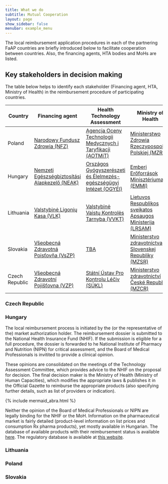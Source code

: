 ```yaml
---
title: What we do
subtitle: Mutual Cooperation
layout: page
show_sidebar: false
menubar: example_menu
---
```


The local reimbursement application procedures in each of the partnering FaAP countries are briefly introduced below to facilitate cooperation
between countries. Also, the financing agents, HTA bodies and MoHs are listed. 

## Key stakeholders in decision making

The table below helps to identify each stakeholder (Financing agent, HTA, Ministry of Health) 
 in the reimbursement procedure of participating countries.

| Country       | Financing agent| Health Technology Assessment | Ministry of Health|
|---------------|----------------|------------------------------|-------------------|
| Poland        | [Narodowy Fundusz Zdrowia (NFZ)](http://www.nfz.gov.pl/) | [Agencja Oceny Technologii Medycznych i Taryfikacji (AOTMiT)](http://www.aotm.gov.pl/www/) | [Ministerstwo Zdrowia Rzeczypospolitej Polskiej (MZRP)](https://www.gov.pl/web/zdrowie/) |
| Hungary       | [Nemzeti Egészségbiztosítási Alapkezelő (NEAK)](http://www.neak.gov.hu) | [Országos Gyógyszerészeti és Élelmezés-egészségügyi Intézet (OGYÉI)](https://ogyei.gov.hu/tei) | [Emberi Erőforrások Minisztériuma (EMMI)](https://www.kormany.hu/hu/emberi-eroforrasok-miniszteriuma) |
| Lithuania     | [Valstybinė Ligonių Kasa (VLK)](http://www.vlk.lt/) | [Valstybinė Vaistų Kontrolės Tarnyba (VVKT)](https://vvkt.lt/) | [Lietuvos Respublikos sveikatos Apsaugos Ministerija (LRSAM)](http://sam.lrv.lt/lt/) |
| Slovakia      | [Všeobecná Zdravotná Poisťovňa (VsZP)](https://www.vszp.sk/) | [TBA]() | [Ministerstvo zdravotníctva Slovenskej Republiky (MZSR)](https://www.health.gov.sk/Titulka) |
| Czech Republic| [Všeobecná Zdravotní Pojišťovna (VZP)](https://www.vzp.cz/) | [Státní Ústav Pro Kontrolu Léčiv (SÚKL)](http://www.sukl.cz/) | [Ministerstvo zdravotnictví České Republiky (MZCR)](https://www.mzcr.cz/) |

### Czech Republic

### Hungary

The local reimbursement process is initiated by the (or the representative of the) market authorization holder. The reimbursement dossier is submitted to the National Health Insurance Fund (NHIF). 
If the submission is eligible for a full procedure, the dossier is forwarded to he National Institute of Pharmacy and Nutrition (NIPN) for critical assessment, and 
the Board of Medical Professionals is invitited to provide a clinical opinion. 

These opinions are consolidated on the meetings of the Technology Assessment Committee, which provides advice to the NHIF on the proposal for decision. 
The final decision maker is the Ministry of Health (Ministry of Human Capacities), which modifies the appropriate laws & publishes it in the Official Gazette 
to reimburse the appropriate products (also specifying further details, such as list of providers or indication).
 
{% include mermaid_abra.html %}

Neither the opinion of the Board of Medical Professionals or NIPN are legally binding for the NHIF or the MoH. 
Information on the pharmaceutical market is fairly detailed (product-level information on list prices and consumption Rx pharma products), yet mostly available in Hungarian. 
The database of available products with their reimbursement status is available [here](http://www.oep.hu/felso_menu/szakmai_oldalak/gyogyszer_segedeszkoz_gyogyfurdo_tamogatas/egeszsegugyi_vallalkozasoknak/pupha/Vegleges_PUPHA.html?target=_blank). The regulatory database is available at [this website](https://ogyei.gov.hu/drug_database?target=_blank).

### Lithuania

### Poland

### Slovakia
